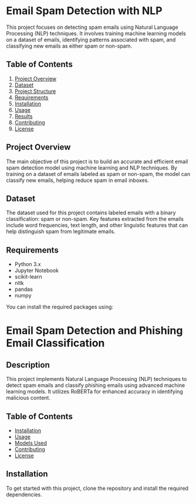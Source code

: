 # Email Spam Detection with NLP

This project focuses on detecting spam emails using Natural Language Processing (NLP) techniques. It involves training machine learning models on a dataset of emails, identifying patterns associated with spam, and classifying new emails as either spam or non-spam.

## Table of Contents

1. [Project Overview](#project-overview)
2. [Dataset](#dataset)
3. [Project Structure](#project-structure)
4. [Requirements](#requirements)
5. [Installation](#installation)
6. [Usage](#usage)
7. [Results](#results)
8. [Contributing](#contributing)
9. [License](#license)

## Project Overview

The main objective of this project is to build an accurate and efficient email spam detection model using machine learning and NLP techniques. By training on a dataset of emails labeled as spam or non-spam, the model can classify new emails, helping reduce spam in email inboxes.

## Dataset

The dataset used for this project contains labeled emails with a binary classification: spam or non-spam. Key features extracted from the emails include word frequencies, text length, and other linguistic features that can help distinguish spam from legitimate emails.


## Requirements

- Python 3.x
- Jupyter Notebook
- scikit-learn
- nltk
- pandas
- numpy

You can install the required packages using:


# Email Spam Detection and Phishing Email Classification

## Description
This project implements Natural Language Processing (NLP) techniques to detect spam emails and classify phishing emails using advanced machine learning models. It utilizes RoBERTa for enhanced accuracy in identifying malicious content.

## Table of Contents
- [Installation](#installation)
- [Usage](#usage)
- [Models Used](#models-used)
- [Contributing](#contributing)
- [License](#license)

## Installation
To get started with this project, clone the repository and install the required dependencies. 


